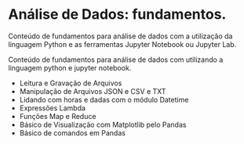 # Análise de Dados: fundamentos.

Conteúdo de fundamentos para análise de dados com a utilização da linguagem Python e as ferramentas Jupyter Notebook ou
Jupyter Lab.

Conteúdo de fundamentos para análise de dados com utilizando a linguagem python e jupyter notebook.

* Leitura e Gravação de Arquivos
* Manipulação de Arquivos JSON e CSV e TXT
* Lidando com horas e dadas com o módulo Datetime
* Expressões Lambda
* Funções Map e Reduce
* Básico de Visualização com Matplotlib pelo Pandas
* Básico de comandos em Pandas

